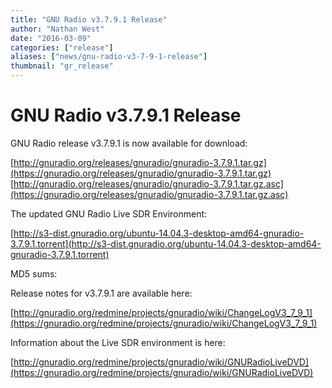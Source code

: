 ```yaml
---
title: "GNU Radio v3.7.9.1 Release"
author: "Nathan West"
date: "2016-03-09"
categories: ["release"]
aliases: ["news/gnu-radio-v3-7-9-1-release"]
thumbnail: "gr_release"
---
```


# GNU Radio v3.7.9.1 Release

GNU Radio release v3.7.9.1 is now available for download:

[http://gnuradio.org/releases/gnuradio/gnuradio-3.7.9.1.tar.gz](https://gnuradio.org/releases/gnuradio/gnuradio-3.7.9.1.tar.gz)<br />
[http://gnuradio.org/releases/gnuradio/gnuradio-3.7.9.1.tar.gz.asc](https://gnuradio.org/releases/gnuradio/gnuradio-3.7.9.1.tar.gz.asc)

The updated GNU Radio Live SDR Environment:

[http://s3-dist.gnuradio.org/ubuntu-14.04.3-desktop-amd64-gnuradio-3.7.9.1.torrent](http://s3-dist.gnuradio.org/ubuntu-14.04.3-desktop-amd64-gnuradio-3.7.9.1.torrent)

MD5 sums:

Release notes for v3.7.9.1 are available here:

[http://gnuradio.org/redmine/projects/gnuradio/wiki/ChangeLogV3_7_9_1](https://gnuradio.org/redmine/projects/gnuradio/wiki/ChangeLogV3_7_9_1)

Information about the Live SDR environment is here:

[http://gnuradio.org/redmine/projects/gnuradio/wiki/GNURadioLiveDVD](https://gnuradio.org/redmine/projects/gnuradio/wiki/GNURadioLiveDVD)
